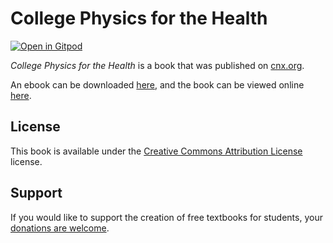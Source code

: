 # College Physics for the Health

[![Open in Gitpod](https://gitpod.io/button/open-in-gitpod.svg)](https://gitpod.io/from-referrer/)

_College Physics for the Health_ is a book that was published on [cnx.org](https://cnx.org/).

An ebook can be downloaded [here](https://github.com/cnx-user-books/cnxbook-college-physics-for-the-health/releases/latest), and the book can be viewed online [here](https://github.com/cnx-user-books/cnxbook-college-physics-for-the-health/releases/latest).

## License
This book is available under the [Creative Commons Attribution License](./LICENSE) license.

## Support
If you would like to support the creation of free textbooks for students, your [donations are welcome](https://riceconnect.rice.edu/donation/support-openstax-banner).

